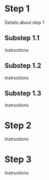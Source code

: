 <!-- TITLE: Process Template -->
<!-- SUBTITLE: An example of how a process might be documented -->

# Step 1
Details about step 1

## Substep 1.1
Instructions

## Substep 1.2
Instructions

## Substep 1.3
Instructions

# Step 2
Instructions

# Step 3
Instructions